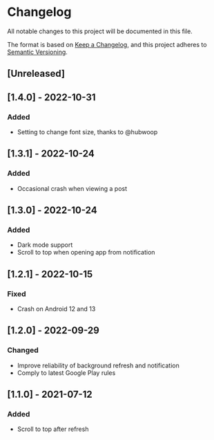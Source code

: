 # Changelog
All notable changes to this project will be documented in this file.

The format is based on [Keep a Changelog](https://keepachangelog.com/en/1.0.0/),
and this project adheres to [Semantic Versioning](https://semver.org/spec/v2.0.0.html).

## [Unreleased]

## [1.4.0] - 2022-10-31
### Added
- Setting to change font size, thanks to @hubwoop

## [1.3.1] - 2022-10-24
### Added
- Occasional crash when viewing a post

## [1.3.0] - 2022-10-24
### Added
- Dark mode support
- Scroll to top when opening app from notification

## [1.2.1] - 2022-10-15
### Fixed
- Crash on Android 12 and 13

## [1.2.0] - 2022-09-29
### Changed
- Improve reliability of background refresh and notification
- Comply to latest Google Play rules

## [1.1.0] - 2021-07-12
### Added
- Scroll to top after refresh
